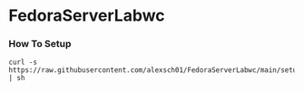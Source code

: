 # FedoraServerLabwc

### How To Setup
```
curl -s https://raw.githubusercontent.com/alexsch01/FedoraServerLabwc/main/setup | sh
```
